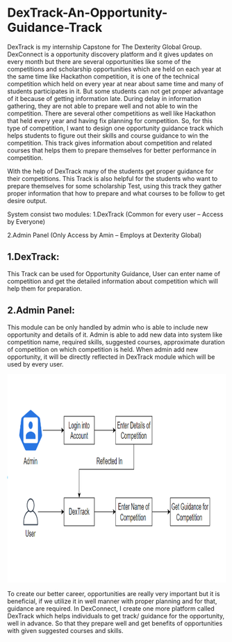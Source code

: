 # DexTrack-An-Opportunity-Guidance-Track
DexTrack is my internship Capstone for The Dexterity Global Group. DexConnect is a opportunity discovery platform and it gives updates on every month but there are several opportunities like some of the competitions and scholarship opportunities which are held on each year at the same time like Hackathon competition, it is one of the technical competition which held on every year at near about same time and many of students participates in it. But some students can not get proper advantage of it because of getting information late. During delay in information gathering, they are not able to prepare well and not able to win the competition. There are several other competitions as well like Hackathon that held every year and having fix planning for competition. So, for this type of competition, I want to design one opportunity guidance track which helps students to figure out their skills and course guidance to win the competition. This track gives information about competition and related courses that helps them to prepare themselves for better performance in competition.

With the help of DexTrack many of the students get proper guidance for their competitions. This Track is also helpful for the students who want to prepare themselves for some scholarship Test, using this track they gather proper information that how to prepare and what courses to be follow to get desire output.

System consist two modules:
1.DexTrack (Common for every user – Access by Everyone)

2.Admin Panel (Only Access by Amin – Employs at Dexterity Global)


1.DexTrack:
--------------
This Track can be used for Opportunity Guidance, User can enter name of competition and get the detailed information about competition which will help them for preparation.

2.Admin Panel:
----------------
This module can be only handled by admin who is able to include new opportunity and details of it. Admin is able to add new data into system like competition name, required skills, suggested courses, approximate duration of competition on which competition is held. When admin add new opportunity, it will be directly reflected in DexTrack module which will be used by every user.

<p align="center">
  <img width="660" height="480" src="Images/DeploymentDiagram.png">
</p>

To create our better career, opportunities are really very important but it is beneficial, if we utilize it in well manner with proper planning and for that, guidance are required. In DexConnect, I create one more platform called DexTrack which helps individuals to get track/ guidance for the opportunity, well in advance. So that they prepare well and get benefits of opportunities with given suggested courses and skills.
